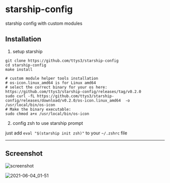 # starship-config

starship config with custom modules

## Installation

1. setup starship

```shell
git clone https://github.com/ttys3/starship-config
cd starship-config
make install

# custom module helper tools installation
# os-icon.linux_amd64 is for Linux amd64
# select the correct binary for your os here: https://github.com/ttys3/starship-config/releases/tag/v0.2.0
sudo curl -fL https://github.com/ttys3/starship-config/releases/download/v0.2.0/os-icon.linux_amd64  -o /usr/local/bin/os-icon
# Make the binary executable:
sudo chmod a+x /usr/local/bin/os-icon

```

2. config zsh to use starship prompt

just add `eval "$(starship init zsh)"` to your `~/.zshrc` file

---------------------------------------------

## Screenshot

![screenshot](https://user-images.githubusercontent.com/41882455/120683401-2781ed00-c4d0-11eb-8937-f7265d66dcdd.png)


![2021-06-04_01-51](https://user-images.githubusercontent.com/41882455/120690121-64051700-c4d7-11eb-92eb-f3a895d7eac7.png)
